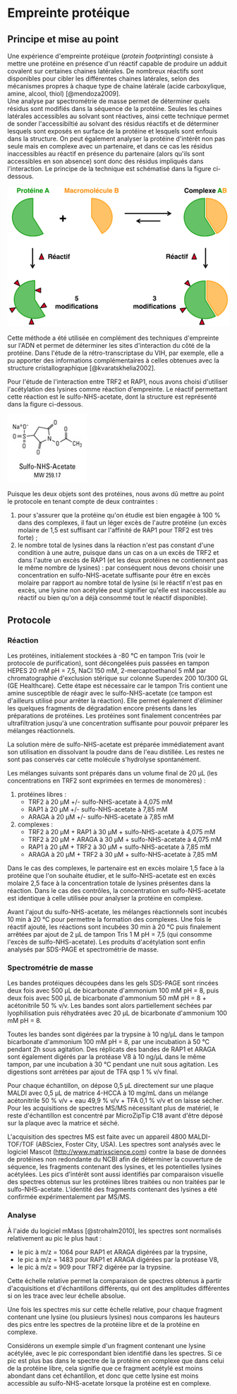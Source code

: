 # Empreinte protéique

## Principe et mise au point

Une expérience d'empreinte protéique (*protein footprinting*) consiste à mettre
une protéine en présence d'un réactif capable de produire un adduit covalent sur
certaines chaines latérales. De nombreux réactifs sont disponibles pour cibler
les différentes chaines latérales, selon des mécanismes propres à chaque type de
chaine latérale (acide carboxylique, amine, alcool, thiol) [@mendoza2009].  
Une analyse par spectrométrie de masse permet de déterminer quels résidus sont
modifiés dans la séquence de la protéine. Seules les chaines latérales
accessibles au solvant sont réactives, ainsi cette technique permet de sonder
l'accessibiltié au solvant des résidus réactifs et de déterminer lesquels sont
exposés en surface de la protéine et lesquels sont enfouis dans la structure.
On peut également analyser la protéine d'intérêt non pas seule mais en complexe
avec un partenaire, et dans ce cas les résidus inaccessibles au réactif en
présence du partenaire (alors qu'ils sont accessibles en son absence) sont donc
des résidus impliqués dans l'interaction. Le principe de la technique est
schématisé dans la figure ci-dessous.

![Figure : Principe de l'expérience d'empreinte protéique.](mat-meth/figures/footprint-principe.png)

Cette méthode a été utilisée en complément des techniques d'empreinte sur l'ADN
et permet de déterminer les sites d'interaction du côté de la protéine.
Dans l'étude de la rétro-transcriptase du VIH, par exemple, elle a pu apporter
des informations complémentaires à celles obtenues avec la structure
cristallographique [@kvaratskhelia2002].

Pour l'étude de l'interaction entre TRF2 et RAP1, nous avons choisi d'utiliser
l'acétylation des lysines comme réaction d'empreinte. Le réactif permettant
cette réaction est le sulfo-NHS-acetate, dont la structure est représenté dans
la figure ci-dessous.

![Figure : Structure du sulfo-NHS-acetate.](mat-meth/figures/sulfo-NHS-acetate.png)

Puisque les deux objets sont des protéines, nous avons dû mettre au point le
protocole en tenant compte de deux contraintes :

1. pour s'assurer que la protéine qu'on étudie est bien engagée à 100 % dans des
   complexes, il faut un léger excès de l'autre protéine (un excès molaire de
   1,5 est suffisant car l'affinité de RAP1 pour TRF2 est très forte) ;
2. le nombre total de lysines dans la réaction n'est pas constant d'une
   condition à une autre, puisque dans un cas on a un excès de TRF2 et dans
   l'autre un excès de RAP1 (et les deux protéines ne contiennent pas le même
   nombre de lysines) : par conséquent nous devons choisir une concentration en
   sulfo-NHS-acetate suffisante pour être en excès molaire par rapport au nombre
   total de lysine (si le réactif n'est pas en excès, une lysine non acétylée
   peut signifier qu'elle est inaccessible au réactif ou bien qu'on a déjà
   consommé tout le réactif disponible).


## Protocole

### Réaction

Les protéines, initialement stockées à -80 °C en tampon Tris (voir le protocole
de purification), sont décongelées puis passées en tampon HEPES 20 mM pH = 7,5,
NaCl 150 mM, 2-mercaptoethanol 5 mM par chromatographie d'exclusion stérique sur
colonne Superdex 200 10/300 GL (GE Healthcare). Cette étape est nécessaire car
le tampon Tris contient une amine susceptible de réagir avec le
sulfo-NHS-acetate (ce tampon est d'ailleurs utilisé pour arrêter la réaction).
Elle permet également d'éliminer les quelques fragments de dégradation encore
présents dans les préparations de protéines. Les protéines sont finalement
concentrées par ultrafiltration jusqu'à une concentration suffisante pour
pouvoir préparer les mélanges réactionnels.

La solution mère de sulfo-NHS-acetate est préparée immédiatement avant son
utilisation en dissolvant la poudre dans de l'eau distillée. Les restes ne sont
pas conservés car cette molécule s'hydrolyse spontanément.

Les mélanges suivants sont préparés dans un volume final de 20 μL (les
concentrations en TRF2 sont exprimées en termes de monomères) :

1. protéines libres :
    - TRF2 à 20 μM +/- sulfo-NHS-acetate à 4,075 mM
    - RAP1 à 20 μM +/- sulfo-NHS-acetate à 7,85 mM
    - ARAGA à 20 μM +/- sulfo-NHS-acetate à 7,85 mM
2. complexes :
    - TRF2 à 20 μM + RAP1 à 30 μM + sulfo-NHS-acetate à 4,075 mM
    - TRF2 à 20 μM + ARAGA à 30 μM + sulfo-NHS-acetate à 4,075 mM
    - RAP1 à 20 μM + TRF2 à 30 μM + sulfo-NHS-acetate à 7,85 mM
    - ARAGA à 20 μM + TRF2 à 30 μM + sulfo-NHS-acetate à 7,85 mM

Dans le cas des complexes, le partenaire est en excès molaire 1,5 face à la
protéine que l'on souhaite étudier, et le sulfo-NHS-acetate est en excès molaire
2,5 face à la concentration totale de lysines présentes dans la réaction.
Dans le cas des contrôles, la concentration en sulfo-NHS-acetate est identique
à celle utilisée pour analyser la protéine en complexe.

Avant l'ajout du sulfo-NHS-acetate, les mélanges réactionnels sont incubés 10
min à 20 °C pour permettre la formation des complexes. Une fois le réactif
ajouté, les réactions sont incubées 30 min à 20 °C puis finalement arrêtées par
ajout de 2 μL de tampon Tris 1 M pH = 7,5 (qui consomme l'excès de
sulfo-NHS-acetate). Les produits d'acétylation sont enfin analysés par SDS-PAGE
et spectrométrie de masse.


### Spectrométrie de masse

Les bandes protéiques découpées dans les gels SDS-PAGE sont rincées deux fois
avec 500 μL de bicarbonate d'ammonium 100 mM pH = 8, puis deux fois avec 500 μL
de bicarbonate d'ammonium 50 mM pH = 8 + acétonitrile 50 % v/v. Les bandes sont
alors partiellement séchées par lyophilisation puis réhydratées avec 20 μL de
bicarbonate d'ammonium 100 mM pH = 8.

Toutes les bandes sont digérées par la trypsine à 10 ng/μL dans le tampon
bicarbonate d'ammonium 100 mM pH = 8, par une incubation à 50 °C pendant 2h
sous agitation. Des réplicats des bandes de RAP1 et ARAGA sont également digérés
par la protéase V8 à 10 ng/μL dans le même tampon, par une incubation à 30 °C
pendant une nuit sous agitation. Les digestions sont arrêtées par ajout de TFA
qsp 1 % v/v final.

Pour chaque échantillon, on dépose 0,5 μL directement sur une plaque MALDI avec
0,5 μL de matrice 4-HCCA à 10 mg/mL dans un mélange acétonitrile 50 % v/v + eau
49,9 % v/v + TFA 0,1 % v/v et on laisse sécher. Pour les acquisitions de
spectres MS/MS nécessitant plus de matériel, le reste d'échantillon est
concentré par MicroZipTip C18 avant d'être déposé sur la plaque avec la matrice
et séché.

L'acquisition des spectres MS est faite avec un appareil 4800 MALDI-TOF/TOF
(ABSciex, Foster City, USA). Les spectres sont analysés avec le logiciel Mascot
(<http://www.matrixscience.com>) contre la base de données de protéines non
redondante du NCBI afin de déterminer la couverture de séquence, les fragments
contenant des lysines, et les potentielles lysines acétylées. Les pics d'intérêt
sont aussi identifiés par comparaison visuelle des spectres obtenus sur les
protéines libres traitées ou non traitées par le sulfo-NHS-acetate.
L'identité des fragments contenant des lysines a été confirmée expérimentalement
par MS/MS.


### Analyse

À l'aide du logiciel mMass [@strohalm2010], les spectres sont normalisés
relativement au pic le plus haut :

- le pic à m/z = 1064 pour RAP1 et ARAGA digérées par la trypsine,
- le pic à m/z = 1483 pour RAP1 et ARAGA digérées par la protéase V8,
- le pic à m/z = 909 pour TRF2 digérée par la trypsine.

Cette échelle relative permet la comparaison de spectres obtenus à partir
d'acquisitions et d'échantillons différents, qui ont des amplitudes différentes
si on les trace avec leur échelle absolue.

Une fois les spectres mis sur cette échelle relative, pour chaque fragment
contenant une lysine (ou plusieurs lysines) nous comparons les hauteurs des pics
entre les spectres de la protéine libre et de la protéine en complexe.

Considérons un exemple simple d'un fragment contenant une lysine acétylée, avec
le pic correspondant bien identifié dans les spectres. Si ce pic est plus bas
dans le spectre de la protéine en complexe que dans celui de la protéine libre,
cela signifie que ce fragment acétylé est moins abondant dans cet échantillon,
et donc que cette lysine est moins accessible au sulfo-NHS-acetate lorsque la
protéine est en complexe.

